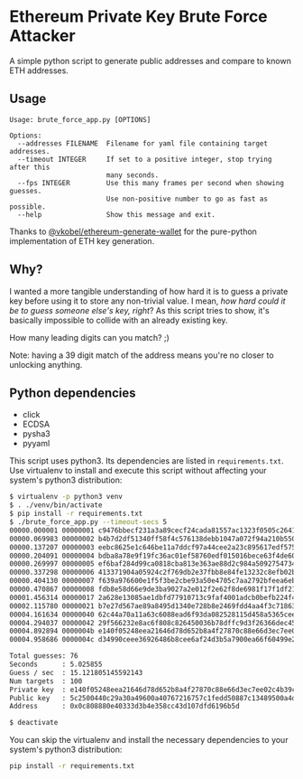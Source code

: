 # Ethereum Private Key Brute Force Attacker

A simple python script to generate public addresses and compare to known
ETH addresses.
## Usage

```
Usage: brute_force_app.py [OPTIONS]

Options:
  --addresses FILENAME  Filename for yaml file containing target addresses.
  --timeout INTEGER     If set to a positive integer, stop trying after this
                        many seconds.
  --fps INTEGER         Use this many frames per second when showing guesses.
                        Use non-positive number to go as fast as possible.
  --help                Show this message and exit.
```

Thanks to
[@vkobel/ethereum-generate-wallet](https://github.com/vkobel/ethereum-generate-wallet)
for the pure-python implementation of ETH key generation.

## Why?

I wanted a more tangible understanding of how hard it is to guess a
private key before using it to store any non-trivial value.  I mean, *how
hard could it be to guess someone else's key, right*?  As this script tries to
show, it's basically impossible to collide with an already existing key.

How many leading digits can you match?  ;)

Note: having a 39 digit match of the address means you're no closer to
unlocking anything.

## Python dependencies

- click
- ECDSA
- pysha3
- pyyaml

This script uses python3.  Its dependencies are listed in
`requirements.txt`.  Use virtualenv to install and execute this script
without affecting your system's python3 distribution:

```bash
$ virtualenv -p python3 venv
$ . ./venv/bin/activate
$ pip install -r requirements.txt
$ ./brute_force_app.py --timeout-secs 5
00000.000001 00000001 c9476bbecf231a3a89cecf24cada81557ac1323f0505c2641bf630f31a223011 00                                         
00000.069983 00000002 b4b7d2df51340ff58f4c576138debb1047a072f94a210b550acc088898cfb8e3 00                                         
00000.137207 00000003 eebc8625e1c646be11a7ddcf97a44cee2a23c895617edf575e816097d6e1c965 00                                         
00000.204091 00000004 bdba8a78e9f19fc36ac01ef58760edf015016bece63f4de60beed97db85410e5 00                                         
00000.269997 00000005 ef6baf284d99ca0818cba813e363ae88d2c984a5092754734ae48c3a47dc0857 00                                         
00000.337298 00000006 413371904a05924c2f769db2e37fbb8e84fe13232c8efb02bbdebfa5d69486a0 00                                         
00000.404130 00000007 f639a976600e1f5f3be2cbe93a50e4705c7aa2792bfeea6ebbb9ddb4547582d9 00                                         
00000.470867 00000008 fdb8e58d66e9de3ba9027a2e012f2e62f8de6981f17f1df21629557c03ebbd00 01 0                                       
00001.456314 00000017 2a628e13085ae1dbfd77910713c9faf4001adcb0befb224f4c032a308f7ba494 01 0                                       
00002.115780 00000021 b7e27d567ae89a8495d1340e728b8e2469fdd4aa4f3c7186316e87263ccd0ead 01 0                                       
00004.161634 00000040 62c44a70a11a63c6088ead6f93da082528115d458a5365cee571ad03e7381138 01 0                                       
00004.294037 00000042 29f566232e8ac6f808c826450036b78dffc9d3f26366dec4560ac3f894cd7ca6 01 0                                       
00004.892894 0000004b e140f05248eea21646d78d652b8a4f27870c88e66d3ec7ee02c4b39cf496bda6 01 0                                       
00004.958686 0000004c d34990ceee36926486b8cee6af24d3b5a7900ea66f60499e22680e843c55ff82 00                                         

Total guesses: 76
Seconds      : 5.025855
Guess / sec  : 15.121805145592143
Num targets  : 100
Private key  : e140f05248eea21646d78d652b8a4f27870c88e66d3ec7ee02c4b39cf496bda6
Public key   : 5c2500440c29a30a49600a40767216757c1fedd50887c13489500a4dc0d8abf1d3c4d9839739ef0a369ebd2aeb2fbbfe2a3c24d7ae9a43f064fab1045e7e02c2
Address      : 0x0c808880e40333d3b4e358cc43d107dfd6196b5d

$ deactivate
```

You can skip the virtualenv and install the necessary dependencies to
your system's python3 distribution:

```bash
pip install -r requirements.txt
```
